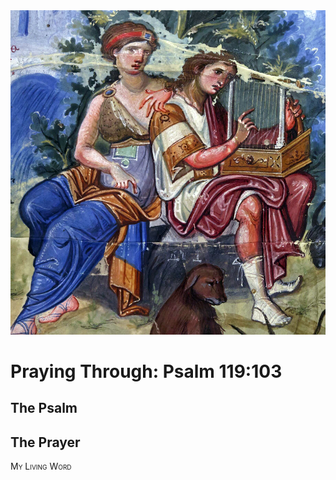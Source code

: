 <img class="intro-right" src="art-paris-psalter.jpg">

<style>
  li {list-style-type: none;}
  p + ul {
    margin-top: -18px;
}
</style>

# Praying Through: Psalm 119:103

## The Psalm

## The Prayer

<div style="font-variant: small-caps;">
My Living Word
</div>
